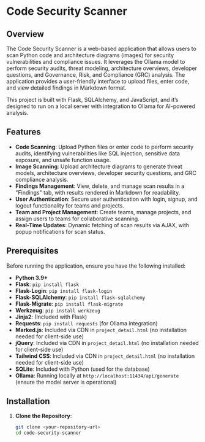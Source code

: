 # Code Security Scanner

## Overview

The Code Security Scanner is a web-based application that allows users to scan Python code and architecture diagrams (images) for security vulnerabilities and compliance issues. It leverages the Ollama model to perform security audits, threat modeling, architecture overviews, developer questions, and Governance, Risk, and Compliance (GRC) analysis. The application provides a user-friendly interface to upload files, enter code, and view detailed findings in Markdown format.

This project is built with Flask, SQLAlchemy, and JavaScript, and it’s designed to run on a local server with integration to Ollama for AI-powered analysis.

## Features

- **Code Scanning**: Upload Python files or enter code to perform security audits, identifying vulnerabilities like SQL injection, sensitive data exposure, and unsafe function usage.
- **Image Scanning**: Upload architecture diagrams to generate threat models, architecture overviews, developer security questions, and GRC compliance analysis.
- **Findings Management**: View, delete, and manage scan results in a "Findings" tab, with results rendered in Markdown for readability.
- **User Authentication**: Secure user authentication with login, signup, and logout functionality for teams and projects.
- **Team and Project Management**: Create teams, manage projects, and assign users to teams for collaborative scanning.
- **Real-Time Updates**: Dynamic fetching of scan results via AJAX, with popup notifications for scan status.

## Prerequisites

Before running the application, ensure you have the following installed:

- **Python 3.9+**
- **Flask**: `pip install flask`
- **Flask-Login**: `pip install flask-login`
- **Flask-SQLAlchemy**: `pip install flask-sqlalchemy`
- **Flask-Migrate**: `pip install flask-migrate`
- **Werkzeug**: `pip install werkzeug`
- **Jinja2**: (Included with Flask)
- **Requests**: `pip install requests` (for Ollama integration)
- **Marked.js**: Included via CDN in `project_detail.html` (no installation needed for client-side use)
- **jQuery**: Included via CDN in `project_detail.html` (no installation needed for client-side use)
- **Tailwind CSS**: Included via CDN in `project_detail.html` (no installation needed for client-side use)
- **SQLite**: Included with Python (used for the database)
- **Ollama**: Running locally at `http://localhost:11434/api/generate` (ensure the model server is operational)

## Installation

1. **Clone the Repository**:
   ```bash
   git clone <your-repository-url>
   cd code-security-scanner
